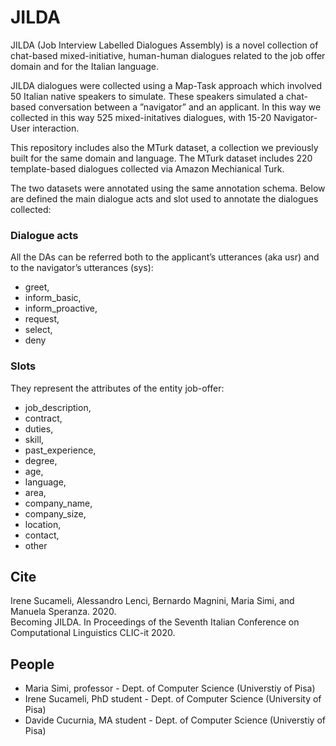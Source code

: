 # JILDA

JILDA (Job Interview Labelled Dialogues Assembly) is a novel collection of chat-based mixed-initiative, human-human dialogues
related to the job offer domain and for the Italian language.

JILDA dialogues were collected using a Map-Task approach which involved 50 Italian native speakers to simulate. These speakers simulated a chat-based
conversation between a ”navigator” and an applicant.
In this way we collected in this way 525 mixed-initatives dialogues, with 15-20 Navigator-User interaction.

This repository includes also the MTurk dataset, a collection we previously built for the same domain and language. 
The MTurk dataset includes 220 template-based dialogues collected via Amazon Mechianical Turk. 

The two datasets were annotated using the same annotation schema.
Below are defined the main dialogue acts and slot used to annotate the dialogues collected:

### Dialogue acts
All the DAs can be referred both to the applicant’s utterances (aka usr) and to the navigator’s utterances (sys):

 -  greet,
 -  inform_basic,
 -  inform_proactive,
 -  request,
 -  select,
 -  deny
 
 ### Slots 
 They represent the attributes of the entity job-offer: 
 
 - job_description,
 - contract,
 - duties,
 - skill,
 - past_experience,
 - degree,
 - age,
 - language,
 - area,
 - company_name,
 - company_size,
 - location,
 - contact,
 - other


## Cite

Irene   Sucameli,   Alessandro   Lenci,   Bernardo Magnini,  Maria  Simi,  and  Manuela  Speranza. 2020.   
Becoming JILDA. In Proceedings of the Seventh Italian Conference on Computational Linguistics CLIC-it 2020.


## People
- Maria Simi, professor - Dept. of Computer Science (Universtiy of Pisa)
- Irene Sucameli, PhD student - Dept. of Computer Science (University of Pisa)
- Davide Cucurnia, MA student - Dept. of Computer Science (Universtiy of Pisa)
